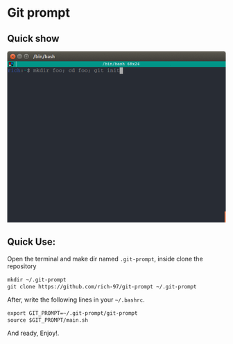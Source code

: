 # Git prompt

## Quick show

![prompt](prompt.gif)

## Quick Use:

Open the terminal and make dir named `.git-prompt`, inside clone the repository

```shell
mkdir ~/.git-prompt
git clone https://github.com/rich-97/git-prompt ~/.git-prompt
```

After, write the following lines in your `~/.bashrc`.

```shell
export GIT_PROMPT=~/.git-prompt/git-prompt
source $GIT_PROMPT/main.sh
```

And ready, Enjoy!.
